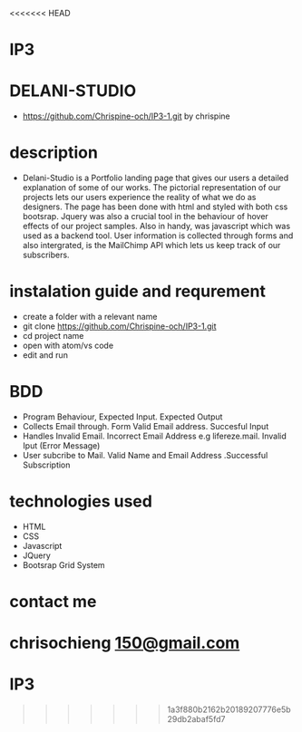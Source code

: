 <<<<<<< HEAD
# IP3
#  DELANI-STUDIO
* https://github.com/Chrispine-och/IP3-1.git by chrispine

# description
* Delani-Studio is a Portfolio landing page that gives our users a detailed explanation of some of our works. The pictorial representation of our projects lets our users experience the reality of what we do as designers. The page has been done with html and styled with both css bootsrap. Jquery was also a crucial tool in the behaviour of hover effects of our project samples. Also in handy, was javascript which was used as a backend tool. User information is collected through forms and also intergrated, is the MailChimp API which lets us keep track of our subscribers.

# instalation guide and requrement
* create a folder with a relevant name
* git clone  https://github.com/Chrispine-och/IP3-1.git
* cd project name
* open with atom/vs code
* edit and run

# BDD
* Program Behaviour,	Expected Input.	Expected Output
* Collects Email through. Form	Valid Email address.	Succesful Input
* Handles Invalid Email.	Incorrect Email Address e.g lifereze.mail.	Invalid Iput (Error Message)
* User subcribe to Mail.	Valid Name and Email Address	.Successful Subscription
# technologies used
* HTML
* CSS
* Javascript
* JQuery
* Bootsrap Grid System
# contact me
chrisochieng 150@gmail.com
=======
# IP3
>>>>>>> 1a3f880b2162b20189207776e5b29db2abaf5fd7
